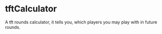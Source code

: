 # tftCalculator
A tft rounds calculator, it tells you, which players you may play with in future rounds.
